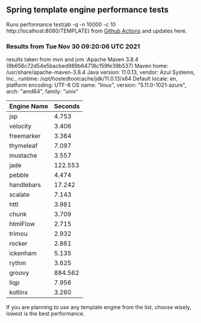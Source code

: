 
<script async src="//pagead2.googlesyndication.com/pagead/js/adsbygoogle.js"></script>
<script>
    (adsbygoogle = window.adsbygoogle || []).push({
         google_ad_client: "ca-pub-7118095690658891",
         enable_page_level_ads: true
    });
</script>

## Spring template engine performance tests

Runs performance test(ab -q -n 10000 -c 10 http://localhost:8080/TEMPLATE) from [Github Actions](https://github.com/ozkanpakdil/spring-comparing-template-engines/actions) and updates here.

### Results from Tue Nov 30 09:20:06 UTC 2021
results taken from mvn and jvm :Apache Maven 3.8.4 (9b656c72d54e5bacbed989b64718c159fe39b537)
Maven home: /usr/share/apache-maven-3.8.4
Java version: 11.0.13, vendor: Azul Systems, Inc., runtime: /opt/hostedtoolcache/jdk/11.0.13/x64
Default locale: en, platform encoding: UTF-8
OS name: "linux", version: "5.11.0-1021-azure", arch: "amd64", family: "unix"

|Engine Name | Seconds|
|------------|--------|
|jsp | 4.753|
|velocity | 3.406|
|freemarker | 3.364|
|thymeleaf | 7.097|
|mustache | 3.557|
|jade | 122.553|
|pebble | 4.474|
|handlebars | 17.242|
|scalate | 7.143|
|httl | 3.981|
|chunk | 3.709|
|htmlFlow | 2.715|
|trimou | 2.932|
|rocker | 2.861|
|ickenham | 5.135|
|rythm | 3.625|
|groovy | 884.562|
|liqp | 7.956|
|kotlinx | 3.260|

If you are planning to use any template engine from the list, choose wisely, lowest is the best performance.

<div id="disqus_thread"></div>
<script type="text/javascript">
    /* * * CONFIGURATION VARIABLES * * */
    var disqus_shortname = 'ozkanpakdil';
    
    /* * * DON'T EDIT BELOW THIS LINE * * */
    (function() {
        var dsq = document.createElement('script'); dsq.type = 'text/javascript'; dsq.async = true;
        dsq.src = '//' + disqus_shortname + '.disqus.com/embed.js';
        (document.getElementsByTagName('head')[0] || document.getElementsByTagName('body')[0]).appendChild(dsq);
    })();
</script>

